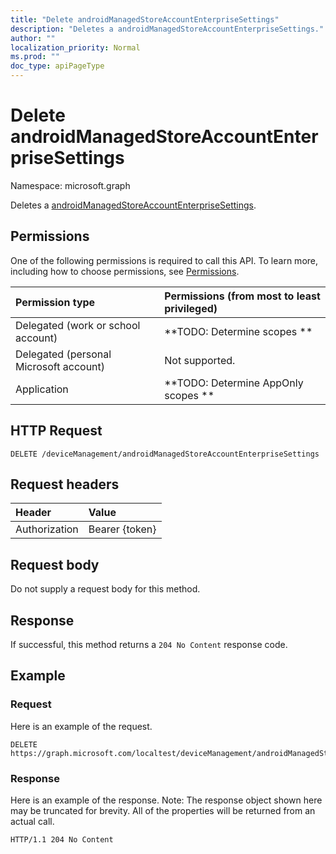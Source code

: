 ```yaml
---
title: "Delete androidManagedStoreAccountEnterpriseSettings"
description: "Deletes a androidManagedStoreAccountEnterpriseSettings."
author: ""
localization_priority: Normal
ms.prod: ""
doc_type: apiPageType
---
```


# Delete androidManagedStoreAccountEnterpriseSettings

Namespace: microsoft.graph

Deletes a [androidManagedStoreAccountEnterpriseSettings](../resources/androidmanagedstoreaccountenterprisesettings.md).

## Permissions
One of the following permissions is required to call this API. To learn more, including how to choose permissions, see [Permissions](/concepts/permissions-reference.md).

|Permission type|Permissions (from most to least privileged)|
|:---|:---|
|Delegated (work or school account)|**TODO: Determine scopes **|
|Delegated (personal Microsoft account)|Not supported.|
|Application|**TODO: Determine AppOnly scopes **|

## HTTP Request
<!-- {
  "blockType": "ignored"
}
-->
``` http
DELETE /deviceManagement/androidManagedStoreAccountEnterpriseSettings
```

## Request headers
|Header|Value|
|:---|:---|
|Authorization|Bearer {token}|

## Request body
Do not supply a request body for this method.

## Response
If successful, this method returns a `204 No Content` response code.

## Example

### Request
Here is an example of the request.
<!-- {
  "blockType": "request",
  "name": "delete_androidmanagedstoreaccountenterprisesettings"
}
-->
``` http
DELETE https://graph.microsoft.com/localtest/deviceManagement/androidManagedStoreAccountEnterpriseSettings
```

### Response
Here is an example of the response. Note: The response object shown here may be truncated for brevity. All of the properties will be returned from an actual call.
<!-- {
  "blockType": "response",
  "truncated": true
}
-->
``` http
HTTP/1.1 204 No Content
```

